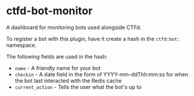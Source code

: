 ctfd-bot-monitor
=================

A dashboard for monitoring bots used alongside CTFd.

To register a bot with this plugin, have it create a hash in the `ctfd:bot:` namespace.

The following fields are used in the hash:

  * `name` - A friendly name for your bot
  * `checkin` - A date field in the form of YYYY-mm-ddThh:mm:ss for when the bot last interacted with the Redis cache 
  * `current_action` - Tells the user what the bot's up to

